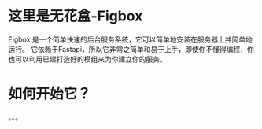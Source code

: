 # 这里是无花盒-Figbox 

Figbox 是一个简单快速的后台服务系统，它可以简单地安装在服务器上并简单地运行。
它依赖于Fastapi，所以它非常之简单和易于上手，即使你不懂得编程，你也可以利用已建打造好的模组来为你建立你的服务。

# 如何开始它？

。。。